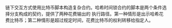 链下交互方式使用比特币脚本构造复杂合约。哈希时间锁合约的脚本是两个条件选择分支构成的契约，提供了两种花费输出的
执行路径。第一种情形是出示哈希花费比特币；第二种情形是超过规定时间，花费比特币的权利转移给指定人。
